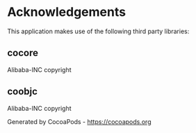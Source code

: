 # Acknowledgements
This application makes use of the following third party libraries:

## cocore

Alibaba-INC copyright


## coobjc

Alibaba-INC copyright

Generated by CocoaPods - https://cocoapods.org
